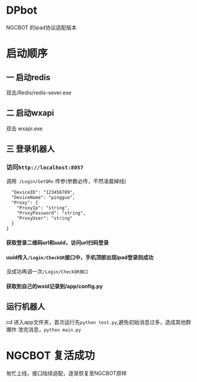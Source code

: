 # DPbot
NGCBOT 的ipad协议适配版本
# 启动顺序

## 一 启动redis
双击/Redis/redis-sever.exe
## 二 启动wxapi
双击 wxapi.exe
## 三 登录机器人
### 访问`http://localhost:8057`
调用` /Login/GetQRx` 传参(参数必传，不然凌晨掉线)
```{
  "DeviceID": "123456789",
  "DeviceName": "pingguo",
  "Proxy": {
    "ProxyIp": "string",
    "ProxyPassword": "string",
    "ProxyUser": "string"
  }
}
```
#### 获取登录二维码url和uuid，访问url扫码登录

#### uuid传入`/Login/CheckQR`接口中，手机顶部出现ipad登录则成功
没成功再调一次`/Login/CheckQR接口`
#### 获取到自己的wxid记录到/app/config.py
## 运行机器人
cd  进入app文件夹，首次运行先`python test.py`,避免初始消息过多，造成其他群爆炸
泄完消息，`python main.py`
# NGCBOT 复活成功
匆忙上线，接口陆续适配，逐渐恢复至NGCBOT原样


